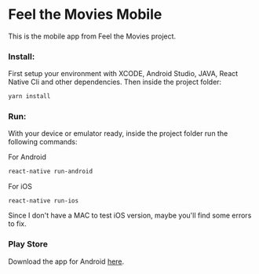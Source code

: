 # Feel the Movies Mobile

This is the mobile app from Feel the Movies project.

### Install:

First setup your environment with XCODE, Android Studio, JAVA, React Native Cli and other dependencies. Then inside the project folder:

```sh
yarn install
```

### Run:

With your device or emulator ready, inside the project folder run the following commands:

For Android

```sh
react-native run-android
```
For iOS

```
react-native run-ios
```
Since I don't have a MAC to test iOS version, maybe you'll find some errors to fix.

### Play Store

Download the app for Android [here](https://play.google.com/store/apps/details?id=br.com.feelthemovies).

